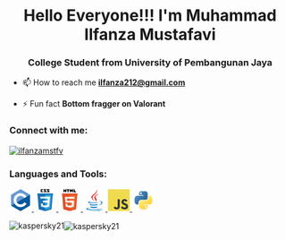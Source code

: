 <h1 align="center">Hello Everyone!!! I'm Muhammad Ilfanza Mustafavi</h1>
<h3 align="center">College Student from University of Pembangunan Jaya</h3>

- 📫 How to reach me **ilfanza212@gmail.com**

- ⚡ Fun fact **Bottom fragger on Valorant**

<h3 align="left">Connect with me:</h3>
<p align="left">
<a href="https://instagram.com/ilfanzamstfv" target="blank"><img align="center" src="https://raw.githubusercontent.com/rahuldkjain/github-profile-readme-generator/master/src/images/icons/Social/instagram.svg" alt="ilfanzamstfv" height="30" width="40" /></a>
</p>

<h3 align="left">Languages and Tools:</h3>
<p align="left"> <a href="https://www.cprogramming.com/" target="_blank" rel="noreferrer"> <img src="https://raw.githubusercontent.com/devicons/devicon/master/icons/c/c-original.svg" alt="c" width="40" height="40"/> </a> <a href="https://www.w3schools.com/css/" target="_blank" rel="noreferrer"> <img src="https://raw.githubusercontent.com/devicons/devicon/master/icons/css3/css3-original-wordmark.svg" alt="css3" width="40" height="40"/> </a> <a href="https://www.w3.org/html/" target="_blank" rel="noreferrer"> <img src="https://raw.githubusercontent.com/devicons/devicon/master/icons/html5/html5-original-wordmark.svg" alt="html5" width="40" height="40"/> </a> <a href="https://www.java.com" target="_blank" rel="noreferrer"> <img src="https://raw.githubusercontent.com/devicons/devicon/master/icons/java/java-original.svg" alt="java" width="40" height="40"/> </a> <a href="https://developer.mozilla.org/en-US/docs/Web/JavaScript" target="_blank" rel="noreferrer"> <img src="https://raw.githubusercontent.com/devicons/devicon/master/icons/javascript/javascript-original.svg" alt="javascript" width="40" height="40"/> </a> <a href="https://www.python.org" target="_blank" rel="noreferrer"> <img src="https://raw.githubusercontent.com/devicons/devicon/master/icons/python/python-original.svg" alt="python" width="40" height="40"/> </a> </p>

<p>
<img align="left" src="https://github-readme-stats.vercel.app/api/top-langs?username=kaspersky21&show_icons=true&locale=en&layout=compact" alt="kaspersky21" />
<img height="170em" align="center" src="https://github-readme-stats.vercel.app/api?username=kaspersky21&show_icons=true&locale=en" alt="kaspersky21" />
</p>

